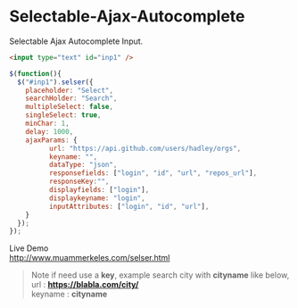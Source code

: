 # Selectable-Ajax-Autocomplete
Selectable Ajax Autocomplete Input.

   ```html
<input type="text" id="inp1" />
   ```
     
       
  ```javascript
$(function(){
    $("#inp1").selser({  
      placeholder: "Select",  
      searchHolder: "Search",  
      multipleSelect: false,  
      singleSelect: true,  
      minChar: 1,  
      delay: 1000,  
      ajaxParams: {  
            url: "https://api.github.com/users/hadley/orgs",  
            keyname: "",  
            dataType: "json",  
            responsefields: ["login", "id", "url", "repos_url"],  
            responseKey:"",  
            displayfields: ["login"],  
            displaykeyname: "login",  
            inputAttributes: ["login", "id", "url"],  
      }  
    });  
});
  ``` 
   
   Live Demo  
    http://www.muammerkeles.com/selser.html  



 > Note
 > if need use a **key**, example search city with  **cityname** like below,
 > url      :   **https://blabla.com/city/**  
 > keyname  :    **cityname**  
   
 

